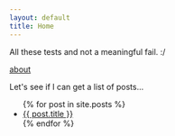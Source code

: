 ```yaml
---
layout: default
title: Home
---
```


All these tests and not a meaningful fail. :/ 

[about](/about)


Let's see if I can get a list of posts...

<ul>
  {% for post in site.posts %}
    <li>
      <a href="{{ post.url }}">{{ post.title }}</a>
    </li>
  {% endfor %}
</ul>